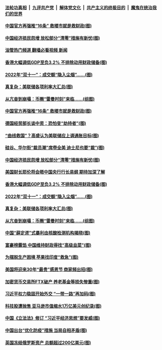####  [法轮功真相](../../../../basic/blob/master/README.md?t=11151202) &nbsp;|&nbsp; [九评共产党](../../../../9ping.md/blob/master/README.md?t=11151202) &nbsp;|&nbsp; [解体党文化](../../../../jtdwh.md/blob/master/README.md?t=11151202)  &nbsp;|&nbsp; [共产主义的终极目的](../../../../gczydzjmd.md/blob/master/README.md?t=11151202) &nbsp;|&nbsp; [魔鬼在统治我们的世界](../../../../mgztzwmdsj.md/blob/master/README.md?t=11151202) 

#### [中国官方再强推“16条” 救楼市就是救财政(图)](../pages/p5/1021686.md?t=11151202) 

#### [中国经济损民怨增 放松部分“清零”措施有新忧(图)](../pages/p5/1021688.md?t=11151202) 

#### [油管热门频道 翻墙必看视频 新闻](http://129.146.143.75:81/youtube.html?11151202)

#### [香港大幅调低GDP至负3.2% 不排除动用财政储备(图)](../pages/p5/1021672.md?t=11151202) 

#### [2022年“双十一”：成交额“隐入尘烟”……(图)](../pages/p5/1021622.md?t=11151202) 

#### [真复杂：美联储各项利率大汇总(图)](../pages/p5/1021620.md?t=11151202) 

#### [从亢奋到崩塌：币圈“雷曼时刻”来临……(组图)](../pages/p5/1021619.md?t=11151202) 

#### [中国官方再强推“16条” 救楼市就是救财政(图)](../pages/p5/1021686.md?t=11151202) 

#### [德国经贸部长谈中资：恐怕变“劫持者”(图)](../pages/p5/1021715.md?t=11151202) 

#### [“曲线救国”？高盛认为美联储应上调通胀目标(图)](../pages/p5/1021713.md?t=11151202) 

#### [硅谷、华尔街“裁员潮”席卷全美 迪士尼也要“裁”(图)](../pages/p5/1021700.md?t=11151202) 

#### [中国经济损民怨增 放松部分“清零”措施有新忧(图)](../pages/p5/1021688.md?t=11151202) 

#### [美国财长耶伦将会晤中国央行行长易纲 期待加深了解](../pages/p5/1021674.md?t=11151202) 

#### [香港大幅调低GDP至负3.2% 不排除动用财政储备(图)](../pages/p5/1021672.md?t=11151202) 

#### [2022年“双十一”：成交额“隐入尘烟”……(图)](../pages/p5/1021622.md?t=11151202) 

#### [真复杂：美联储各项利率大汇总(图)](../pages/p5/1021620.md?t=11151202) 

#### [从亢奋到崩塌：币圈“雷曼时刻”来临……(组图)](../pages/p5/1021619.md?t=11151202) 

#### [中国“薛定谔”式暴利由核酸检测机构揭晓(图)](../pages/p5/1021548.md?t=11151202) 

#### [富豪榜露馅 中国维持财政得找“高级韭菜”(图)](../pages/p5/1021567.md?t=11151202) 

#### [为摆脱生产困境 苹果找印度“救急”(图)](../pages/p5/1021566.md?t=11151202) 

#### [美国将迎来30年“最贵”感恩节 商家频出招(图)](../pages/p5/1021565.md?t=11151202) 

#### [加密货币交易所FTX破产 养老基金等损失惨重(图)](../pages/p5/1021550.md?t=11151202) 

#### [习近平权力稳固开始外交 “一带一路”再加码(图)](../pages/p5/1021544.md?t=11151202) 

#### [科技股遭抛售 亚马逊市值缩水1万亿美元创纪录(图)](../pages/p5/1021541.md?t=11151202) 

#### [中国《立法法》修订 “习近平经济思想”要发威(图)](../pages/p5/1021524.md?t=11151202) 

#### [中国出台“优化防疫”措施 当局自相矛盾(图)](../pages/p5/1021514.md?t=11151202) 

#### [英国冻结俄罗斯资产 总额超过200亿美元(图)](../pages/p5/1021513.md?t=11151202) 

<img src='http://gfw-breaker.win/goodnews/indexes/p5.md' width='0px' height='0px'/>
